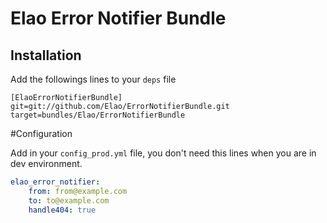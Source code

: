 # Elao Error Notifier Bundle

## Installation

Add the followings lines to your `deps` file

    [ElaoErrorNotifierBundle]
    git=git://github.com/Elao/ErrorNotifierBundle.git
    target=bundles/Elao/ErrorNotifierBundle

#Configuration

Add in your `config_prod.yml` file, you don't need this lines when you are in dev environment.

```yml
elao_error_notifier:
    from: from@example.com
    to: to@example.com
    handle404: true
```